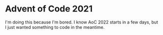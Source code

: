 # Advent of Code 2021

I'm doing this because I'm bored. I know AoC 2022 starts in a few days, but I just wanted something to code in the meantime.
